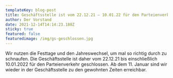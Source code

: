 ```yaml
---
templateKey: blog-post
title: Geschäftsstelle ist vom 22.12.21 – 10.01.22 für den Parteienverkehr geschlossen
author: Der Vorstand
date: 2021-12-14T14:14:23.188Z
sticky: true
featured: false
featuredimage: /img/gs-geschlossen.jpg
---
```

Wir nutzen die Festtage und den Jahreswechsel, um mal so richtig durch zu schnaufen. Die Geschäftsstelle ist daher vom 22.12.21 bis einschließlich 10.01.2022 für den Parteienverkehr geschlossen. Ab dem 11. Januar sind wir wieder in der Geschäftsstelle zu den gewohnten Zeiten erreichbar.